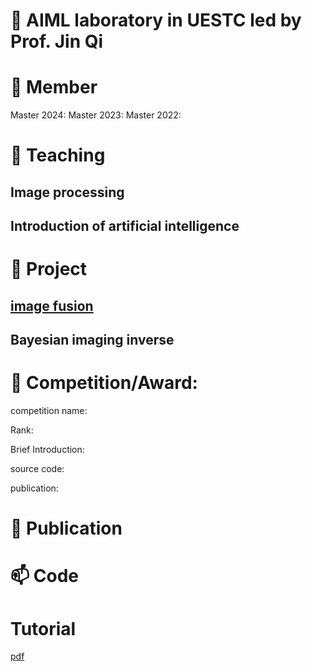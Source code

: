 # 👋 AIML laboratory in UESTC led by Prof. Jin Qi
# 👀 Member

Master 2024:
Master 2023:
Master 2022:

# 🌱 Teaching
## Image processing
## Introduction of artificial intelligence 

# 🌱 Project
## [image fusion](https://github.com/jinqijinqi/jinqijinqi/blob/main/ImageFusion.md)
## Bayesian imaging inverse

# 🌱 Competition/Award:

competition name:

Rank:

Brief Introduction:

source code:

publication:

# 💞️ Publication
# 📫 Code
# Tutorial
<a href="https://github.com/jinqijinqi/jinqijinqi/blob/main/README.md" target="_blank">pdf</a>

<!---
jinqijinqi/jinqijinqi is a ✨ special ✨ repository because its `README.md` (this file) appears on your GitHub profile.
You can click the Preview link to take a look at your changes.
--->
